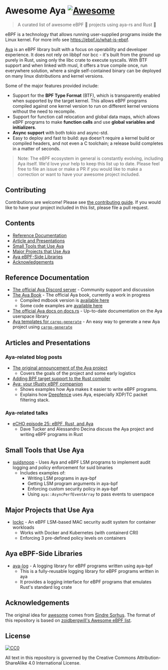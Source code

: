 # Awesome Aya [![Awesome](https://awesome.re/badge.svg)](https://github.com/sindresorhus/awesome)

> A curated list of awesome eBPF 🐝 projects using aya-rs and Rust 🦀

eBPF is a technology that allows running user-supplied programs inside the Linux kernel.
For more info see https://ebpf.io/what-is-ebpf.

[Aya](https://github.com/aya-rs/aya) is an eBPF library built with a focus on operability
and developer experience. It does not rely on libbpf nor bcc - it's built from the ground
up purely in Rust, using only the libc crate to execute syscalls. With BTF support and
when linked with musl, it offers a true compile once, run everywhere solution, where
a single self-contained binary can be deployed on many linux distributions and kernel
versions.

Some of the major features provided include:

- Support for the **BPF Type Format** (BTF), which is transparently enabled when supported by
  the target kernel. This allows eBPF programs compiled against one kernel version to run
  on different kernel versions without the need to recompile.
- Support for function call relocation and global data maps, which allows eBPF programs to
  make **function calls** and use **global variables and initializers**.
- **Async support** with both tokio and async-std.
- Easy to deploy and fast to build: aya doesn't require a kernel build or compiled
  headers, and not even a C toolchain; a release build completes in a matter of seconds.

> Note: The eBPF ecosystem in general is constantly evolving, including Aya itself. We'd
> love your help to keep this list up to date. Please feel free to file an issue or make
> a PR if you would like to make a correction or want to have your awesome project included.

## Contributing

Contributions are welcome! Please see [the contributing guide](./CONTRIBUTING.md).
If you would like to have your project included in this list, please file a pull request.

## Contents

- [Reference Documentation](#reference-documentation)
- [Article and Presentations](#articles-and-presentations)
- [Small Tools that Use Aya](#small-tools-that-use-aya)
- [Major Projects that Use Aya](#major-projects-that-use-aya)
- [Aya eBPF-Side Libraries](#aya-ebpf-side-libraries)
- [Acknowledgements](#acknowledgements)

## Reference Documentation

- [The official Aya Discord server](https://discord.gg/xHW2cb2N6G) - Community support and discussion
- [The Aya Book](https://github.com/aya-rs/book) - The official Aya book, currently a work in progress
    - Compiled mdbook version is [available here](https://aya-rs.github.io/book/)
    - Some code examples are [available here](https://github.com/aya-rs/book/tree/main/examples)
- [The official Aya docs on docs.rs](https://docs.rs/aya/0.10.5/aya/) - Up-to-date documentation on the Aya userspace library
- [Aya templates for `cargo-generate`](https://github.com/aya-rs/aya-template) - An easy way to generate a new Aya project using [`cargo-generate`](https://github.com/cargo-generate/cargo-generate)

## Articles and Presentations

### Aya-related blog posts

- [The original announcement of the Aya project](https://confused.ai/posts/announcing-aya)
    - Covers the goals of the project and some early logistics
- [Adding BPF target support to the Rust compiler](https://confused.ai/posts/rust-bpf-target)
- [Aya: your tRusty eBPF companion](https://deepfence.io/aya-your-trusty-ebpf-companion/)
    - Shows examples how Aya makes it easier to write eBPF programs.
    - Explains how [Deepfence](https://deepfence.io/) uses Aya, especially XDP/TC packet filtering stack.

### Aya-related talks

- [eCHO episode 25: eBPF, Rust, and Aya](https://www.youtube.com/watch?v=TQ0ou-eFLAk)
    - Dave Tucker and Alessandro Decina discuss the Aya project and writing eBPF programs in Rust

## Small Tools that Use Aya

- [suidsnoop](https://github.com/willfindlay/suidsnoop) - Uses Aya and eBPF LSM programs to implement audit logging and policy enforcement for suid binaries
    - Includes examples of:
        - Writing LSM programs in aya-bpf
        - Getting LSM program arguments in aya-bpf
        - Enforcing custom security policy in aya-bpf
        - Using `aya::AsyncPerfEventArray` to pass events to userspace

## Major Projects that Use Aya

- [lockc](https://github.com/rancher-sandbox/lockc) - An eBPF LSM-based MAC security audit system for container workloads
    - Works with Docker and Kubernetes (with containerd CRI)
    - Enforcing 3 pre-defined policy levels on containers

## Aya eBPF-Side Libraries

- [aya-log](https://github.com/aya-rs/aya-log) - A logging library for eBPF programs written using aya-bpf
    - This is a fully-reusable logging library for eBPF programs written in aya
    - It provides a logging interface for eBPF programs that emulates Rust's standard log crate

## Acknowledgements

The original idea for [awesome](https://github.com/sindresorhus/awesome) comes from
[Sindre Sorhus](https://github.com/sindresorhus). The format of this repository is based
on [zoidbergwill's Awesome eBPF list](https://github.com/zoidbergwill/awesome-ebpf).

## License

[![CC0](http://mirrors.creativecommons.org/presskit/buttons/88x31/png/by-sa.png)](https://creativecommons.org/licenses/by-sa/4.0/)

All text in this repository is governed by the Creative Commons Attribution-ShareAlike 4.0 International License.

